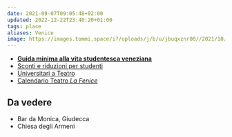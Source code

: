 ```yaml
---
date: 2021-09-07T09:05:48+02:00
updated: 2022-12-22T23:40:20+01:00
tags: place
aliases: Venice
image: https://images.tommi.space/i?/uploads/j/b/u/jbuqxznr00//2021/10/09/20211009100040-e233ae28-th.jpg
---
```

- [**Guida minima alla vita studentesca veneziana**](https://www.unive.it/pag/14024/?tx_news_pi1[news]=10609&cHash=f76a09ae3f0a56e2b997122b0a2df70d 'Guida minima alla vita studentesca veneziana')
- [Sconti e riduzioni per studenti](https://www.comune.venezia.it/it/content/elenco-sconti-e-riduzioni-0 '')
- [Universitari a Teatro](https://www.teatrostabileveneto.it/esu-a-teatro/ 'Universitari a Teatro')
- [Calendario Teatro *La Fenice*](https://www.teatrolafenice.it/calendario/ 'Calendario - Teatro La Fenice')

## Da vedere

- Bar da Monica, Giudecca
- Chiesa degli Armeni